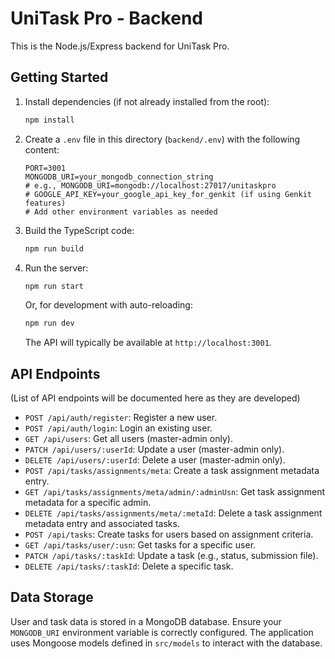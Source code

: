 # UniTask Pro - Backend

This is the Node.js/Express backend for UniTask Pro.

## Getting Started

1.  Install dependencies (if not already installed from the root):
    ```bash
    npm install
    ```
2.  Create a `.env` file in this directory (`backend/.env`) with the following content:
    ```
    PORT=3001
    MONGODB_URI=your_mongodb_connection_string 
    # e.g., MONGODB_URI=mongodb://localhost:27017/unitaskpro
    # GOOGLE_API_KEY=your_google_api_key_for_genkit (if using Genkit features)
    # Add other environment variables as needed
    ```
3.  Build the TypeScript code:
    ```bash
    npm run build
    ```
4.  Run the server:
    ```bash
    npm run start
    ```
    Or, for development with auto-reloading:
    ```bash
    npm run dev
    ```
    The API will typically be available at `http://localhost:3001`.

## API Endpoints

(List of API endpoints will be documented here as they are developed)

-   `POST /api/auth/register`: Register a new user.
-   `POST /api/auth/login`: Login an existing user.
-   `GET /api/users`: Get all users (master-admin only).
-   `PATCH /api/users/:userId`: Update a user (master-admin only).
-   `DELETE /api/users/:userId`: Delete a user (master-admin only).
-   `POST /api/tasks/assignments/meta`: Create a task assignment metadata entry.
-   `GET /api/tasks/assignments/meta/admin/:adminUsn`: Get task assignment metadata for a specific admin.
-   `DELETE /api/tasks/assignments/meta/:metaId`: Delete a task assignment metadata entry and associated tasks.
-   `POST /api/tasks`: Create tasks for users based on assignment criteria.
-   `GET /api/tasks/user/:usn`: Get tasks for a specific user.
-   `PATCH /api/tasks/:taskId`: Update a task (e.g., status, submission file).
-   `DELETE /api/tasks/:taskId`: Delete a specific task.

## Data Storage

User and task data is stored in a MongoDB database. Ensure your `MONGODB_URI` environment variable is correctly configured.
The application uses Mongoose models defined in `src/models` to interact with the database.
